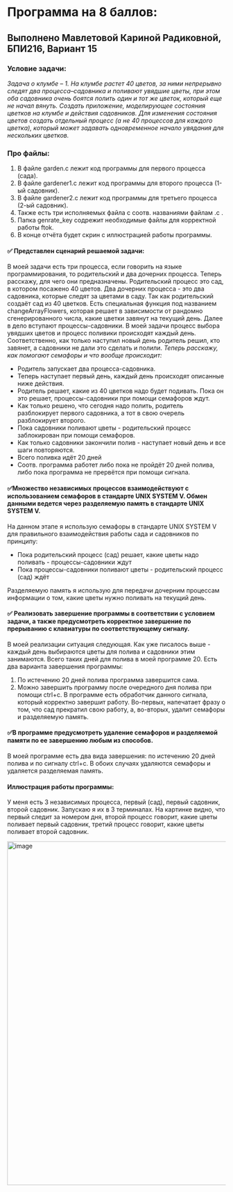 # Программа на 8 баллов:

## Выполнено Мавлетовой Кариной Радиковной, БПИ216, Вариант 15
### Условие задачи:
*Задача о клумбе – 1. На клумбе растет 40 цветов, за ними непрерывно следят два процесса–садовника и поливают увядшие цветы,
при этом оба садовника очень боятся полить один и тот же цветок, который еще не начал вянуть. Создать приложение, моделирующее состояния цветков на клумбе и действия садовников. Для изменения состояния цветов создать отдельный
процесс (а не 40 процессов для каждого цветка), который может задавать одновременное начало увядания для нескольких цветков.*


### Про файлы:
<ol>
  <li>В файле garden.c лежит код программы для первого процесса (сада).</li>
  <li>В файле gardener1.c лежит код программы для второго процесса (1-ый садовник).</li>
  <li>В файле gardener2.c лежит код программы для третьего процесса (2-ый садовник).</li>
  <li>Также есть три исполняемых файла с соотв. названиями файлам .с .</li>
  <li>Папка genrate_key содрежит необходимые файлы для корректной работы ftok.</li>
  <li>В конце отчёта будет скрин с иллюстрацией работы программы.</li>
</ol>

#### :white_check_mark: Представлен сценарий решаемой задачи:
В моей задачи есть три процесса, если говорить на языке программирования, то родительский и два дочерних процесса. Теперь расскажу, для чего они предназначены. Родительский процесс
это сад, в котором посажено 40 цветов. Два дочерних процесса - это два садовника, которые следят за цветами в саду. Так как родительский создаёт сад из 40 цветков.
Есть специальная функция под названием changeArrayFlowers, которая решает в зависимости от рандомно сгенерированного числа, какие цветки завянут на текущий день.
Далее в дело вступают процессы-садовники. В моей задачи процесс выбора увядших цветов и процесс поливики происходят каждый день. Соответственно, как только наступил новый
день родитель решил, кто завянет, а садовники не дали это сделать и полили. 
*Теперь расскажу, как помогают семафоры и что вообще происходит:*
+ Родитель запускает два процесса-садовника.
+ Теперь наступает первый день, каждый день происходят описанные ниже действия.
+ Родитель решает, какие из 40 цветков надо будет подивать. Пока он это решает, процессы-садовники при помощи семафоров ждут.
+ Как только решено, что сегодня надо полить, родитель разблокирует первого садовника, а тот в свою очерель разблокирует второго.
+ Пока садовники поливают цветы - родительский процесс заблокирован при помощи семафоров.
+ Как только садовники закончили полив - наступает новый день и все шаги повторяются.
+ Всего поливка идёт 20 дней
+ Соотв. программа работет либо пока не пройдёт 20 дней полива, либо пока программа не прервётся при помощи сигнала.

#### :white_check_mark:Множество независимых процессов взаимодействуют с использованием семафоров в стандарте UNIX SYSTEM V. Обмен данными ведется через разделяемую память в стандарте UNIX SYSTEM V.

На данном этапе я использую семафоры в стандарте UNIX SYSTEM V для правильного взаимодействия работы сада и садовников по принципу:
+ Пока родительский процесс (сад) решает, какие цветы надо поливать - процессы-садовники ждут
+ Пока процессы-садовники поливают цветы - родительский процесс (сад) ждёт

Разделяемую память я использую для передачи дочерним процессам информации о том, какие цветы нужно поливать на текущий день.


#### :white_check_mark:  Реализовать завершение программы в соответствии с условием задачи, а также предусмотреть корректное завершение по прерыванию с клавиатуры по соответствующему сигналу.
В моей реализации ситуация следующая. Как уже писалось выше - каждый день выбираются цветы для полива и садовники этим занимаются. Всего таких дней для полива в моей программе 20.
Есть два варианта завершения программы:
<ol>
  <li>По истечению 20 дней полива программа завершится сама.</li>
  <li>Можно завершить программу после очередного дня полива при помощи ctrl+c. В программе есть обработчик данного сигнала, который корректно завершит работу.
  Во-первых, напечатает фразу о том, что сад прекратил свою работу, а, во-вторых, удалит семафоры и разделяемую память.</li>
</ol>

#### :white_check_mark:В программе предусмотреть удаление семафоров и разделяемой памяти по ее завершению любым из способов.
В моей программе есть два вида завершения: по истечению 20 дней полива и по сигналу ctrl+c. В обоих случаях удаляются семафоры и удаляется разделяемая память.


#### Иллюстрация работы программы:
У меня есть 3 независимых процесса, первый (сад), первый садовник, второй садовник. Запускаю я их в 3 терминалах. 
На картинке видно, что первый следит за номером дня, второй процесс говорит, какие цветы поливает первый садовник, третий процесс говорит, какие цветы поливает второй садовник.

<img width="791" alt="image" src="https://user-images.githubusercontent.com/115434090/233862981-8fa7855a-36aa-45b1-aa13-8588d56eadc2.png">

